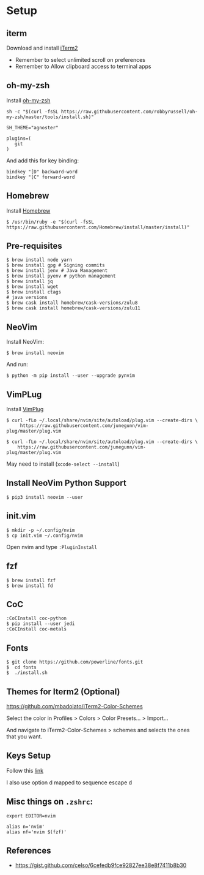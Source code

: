 # Setup

## iterm

Download and install [iTerm2](https://www.iterm2.com/index.html)

* Remember to select unlimited scroll on preferences
* Remember to Allow clipboard access to terminal apps

## oh-my-zsh

Install [oh-my-zsh](https://github.com/robbyrussell/oh-my-zsh)

`sh -c "$(curl -fsSL https://raw.githubusercontent.com/robbyrussell/oh-my-zsh/master/tools/install.sh)"`

```
SH_THEME="agnoster"

plugins=(
   git
)
```

And add this for key binding:
```
bindkey "[D" backward-word
bindkey "[C" forward-word
```

## Homebrew

Install [Homebrew](https://brew.sh/)

`$ /usr/bin/ruby -e "$(curl -fsSL https://raw.githubusercontent.com/Homebrew/install/master/install)"`

## Pre-requisites

```
$ brew install node yarn
$ brew install gpg # Signing commits
$ brew install jenv # Java Management
$ brew install pyenv # python management
$ brew install jq
$ brew install wget
$ brew install ctags
# java versions
$ brew cask install homebrew/cask-versions/zulu8
$ brew cask install homebrew/cask-versions/zulu11

```

## NeoVim

Install NeoVim:

```
$ brew install neovim
```

And run:
```
$ python -m pip install --user --upgrade pynvim
```

## VimPLug

Install [VimPlug](https://github.com/junegunn/vim-plug)

```
$ curl -fLo ~/.local/share/nvim/site/autoload/plug.vim --create-dirs \
     https://raw.githubusercontent.com/junegunn/vim-plug/master/plug.vim
```

```
$ curl -fLo ~/.local/share/nvim/site/autoload/plug.vim --create-dirs \
    https://raw.githubusercontent.com/junegunn/vim-plug/master/plug.vim
```

May need to install (`xcode-select --install`)

## Install NeoVim Python Support

```
$ pip3 install neovim --user
```

## init.vim

```
$ mkdir -p ~/.config/nvim
$ cp init.vim ~/.config/nvim
```

Open nvim and type `:PluginInstall`

## fzf

```
$ brew install fzf
$ brew install fd
```

## CoC

```
:CoCInstall coc-python
$ pip install --user jedi
:CoCInstall coc-metals
```

## Fonts

```
$ git clone https://github.com/powerline/fonts.git
$  cd fonts
$  ./install.sh
```

## Themes for Iterm2 (Optional)

https://github.com/mbadolato/iTerm2-Color-Schemes

Select the color in Profiles > Colors > Color Presets... > Import...

And navigate to iTerm2-Color-Schemes > schemes and selects the ones that you want.

## Keys Setup

Follow this [link](https://apple.stackexchange.com/questions/154292/iterm-going-one-word-backwards-and-forwards/204802#204802)

I also use option d mapped to sequence escape d

## Misc things on `.zshrc`:

```
export EDITOR=nvim

alias n='nvim'
alias nf='nvim $(fzf)'
```

## References

* https://gist.github.com/celso/6cefedb9fce92827ee38e8f7411b8b30
